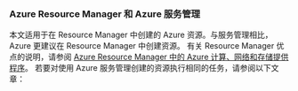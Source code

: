### <a name="azure-resource-manager-and-azure-service-management"></a>Azure Resource Manager 和 Azure 服务管理

本文适用于在 Resource Manager 中创建的 Azure 资源。与服务管理相比，Azure 更建议在 Resource Manager 中创建资源。 有关 Resource Manager 优点的说明，请参阅 [Azure Resource Manager 中的 Azure 计算、网络和存储提供程序](/documentation/articles/virtual-machines-azurerm-versus-azuresm/)。 若要对使用 Azure 服务管理创建的资源执行相同的任务，请参阅以下文章：